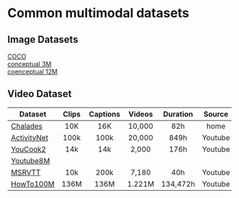 # Common multimodal datasets

## Image Datasets
[COCO](https://cocodataset.org/#home)\
[conceptual 3M](https://ai.google.com/research/ConceptualCaptions/)\
[coenceptual 12M](https://github.com/google-research-datasets/conceptual-12m)

## Video  Dataset
|Dataset |Clips |Captions |Videos |Duration | Source| Year | 
|-----|:-----:|:-----:|:-----:|:--------:|:---:|:-------:|
|[Chalades](https://prior.allenai.org/projects/charades) |10K | 16K |10,000 | 82h|home|2016|      
|[ActivityNet](http://activity-net.org/)|  100k | 100k | 20,000 | 849h| Youtube| 2017|      
[YouCook2](http://youcook2.eecs.umich.edu/download) |14k| 14k| 2,000| 176h| Youtube| 2018|
[Youtube8M](https://research.google.com/youtube8m/index.html) | ||||||
[MSRVTT](https://www.microsoft.com/en-us/research/publication/msr-vtt-a-large-video-description-dataset-for-bridging-video-and-language/) |  10k| 200k| 7,180| 40h| Youtube |2016|
[HowTo100M](https://github.com/antoine77340/howto100m) |136M| 136M| 1.221M| 134,472h| Youtube| 2019|

